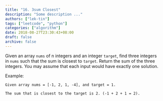 ```yaml
---
title: "16. 3sum Closest"
description: "Some description ..."
authors: ["lek-tin"]
tags: ["leetcode", "python"]
categories: ["algorithm"]
date: 2018-08-27T23:30:43+08:00
draft: false
archive: false
---
```

Given an array `nums` of n integers and an integer `target`, find three integers in `nums` such that the sum is closest to `target`. Return the sum of the three integers. You may assume that each input would have exactly one solution.

Example:
```
Given array nums = [-1, 2, 1, -4], and target = 1.

The sum that is closest to the target is 2. (-1 + 2 + 1 = 2).
```